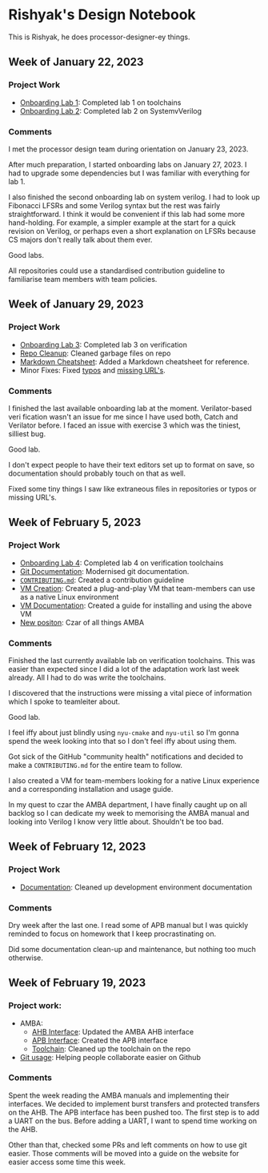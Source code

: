 # Rishyak's Design Notebook
This is Rishyak, he does processor-designer-ey things.

## Week of January 22, 2023
### Project Work
- [Onboarding Lab 1](https://github.com/rishyak/potential-computing-machine/tree/main/Labs/1): Completed lab 1 on toolchains
- [Onboarding Lab 2](https://github.com/rishyak/potential-computing-machine/tree/main/Labs/2): Completed lab 2 on SystemvVerilog

### Comments
I met the processor design team during orientation on January 23, 2023. 

After much preparation, I started onboarding labs on January 27, 2023. I had 
to upgrade some dependencies but I was familiar with everything for lab 1.

I also finished the second onboarding lab on system verilog. I had to look up 
Fibonacci LFSRs and some Verilog syntax but the rest was fairly straightforward. 
I think it would be convenient if this lab had some more hand-holding. For example, 
a simpler example at the start for a quick revision on Verilog, or perhaps even
 a short explanation on LFSRs because CS majors don't really talk about them ever.

 Good labs.

All repositories could use a standardised contribution guideline to familiarise 
team members with team policies.

## Week of January 29, 2023
### Project Work
- [Onboarding Lab 3](https://github.com/rishyak/potential-computing-machine/tree/main/Labs/3): Completed lab 3 on verification
- [Repo Cleanup](https://github.com/NYU-Processor-Design/nyu-processor-design.github.io/pull/12): Cleaned garbage files on repo
- [Markdown Cheatsheet](https://github.com/NYU-Processor-Design/nyu-processor-design.github.io/pull/14): Added a Markdown cheatsheet for reference.
- Minor Fixes: Fixed [typos](https://github.com/NYU-Processor-Design/nyu-processor-design.github.io/pull/16) and [missing URL's](https://github.com/NYU-Processor-Design/nyu-processor-design.github.io/pull/37).

### Comments
I finished the last available onboarding lab at the moment. Verilator-based veri
fication wasn't an issue for me since I have used both, Catch and Verilator before. 
I faced an issue with exercise 3 which was the tiniest, silliest bug. 

Good lab. 

I don't expect people to have their text editors set up to format on save, so 
documentation should probably touch on that as well.

Fixed some tiny things I saw like extraneous files in repositories or typos or 
missing URL's. 

## Week of February 5, 2023
### Project Work
- [Onboarding Lab 4](https://github.com/rishyak/potential-computing-machine/tree/main/Labs/4): Completed lab 4 on verification toolchains
- [Git Documentation](https://github.com/NYU-Processor-Design/nyu-processor-design.github.io/pull/40): Modernised git documentation.
- [`CONTRIBUTING.md`](https://github.com/NYU-Processor-Design/.github/blob/main/.github/CONTRIBUTING.md): Created a contribution guideline
- [VM Creation](https://drive.google.com/drive/folders/1vzB0ra_1gFrapqpwCEHLpuZI6Ekn0mpw?usp=share_link): Created a plug-and-play VM that team-members can use as a native Linux environment
- [VM Documentation](https://github.com/NYU-Processor-Design/nyu-processor-design.github.io/pull/42): Created a guide for installing and using the above VM
- [New positon](https://nyu-processor-design.github.io/vip_course_docs/membership.html#czars): Czar of all things AMBA

### Comments
Finished the last currently available lab on verification toolchains. This was
easier than expected since I did a lot of the adaptation work last week already.
All I had to do was write the toolchains. 

I discovered that the instructions were missing a vital piece of information
which I spoke to teamleiter about. 

Good lab.

I feel iffy about just blindly using `nyu-cmake` and `nyu-util` so I'm gonna 
spend the week looking into that so I don't feel iffy about using them.

Got sick of the GitHub "community health" notifications and decided to make
a `CONTRIBUTING.md` for the entire team to follow.

I also created a VM for team-members looking for a native Linux experience
and a corresponding installation and usage guide.

In my quest to czar the AMBA department, I have finally caught up on all 
backlog so I can dedicate my week to memorising the AMBA manual and looking
into Verilog I know very little about. Shouldn't be too bad. 

## Week of February 12, 2023
### Project Work
- [Documentation](https://github.com/NYU-Processor-Design/nyu-processor-design.github.io/pull/51): Cleaned up development environment documentation

### Comments
Dry week after the last one. I read some of APB manual but I was quickly reminded
to focus on homework that I keep procrastinating on.

Did some documentation clean-up and maintenance, but nothing too much otherwise.

## Week of February 19, 2023
### Project work:
- AMBA:
  - [AHB Interface](https://github.com/NYU-Processor-Design/nyu-amba/pull/4): Updated the AMBA AHB interface
  - [APB Interface](https://github.com/NYU-Processor-Design/nyu-amba/commit/0ce4077caa96d70cb11687d2c7aad079bc8249ae): Created the APB interface
  - [Toolchain](https://github.com/NYU-Processor-Design/nyu-amba/commit/9063216a94d71ec91369a0e30277df804eb4f078): Cleaned up the toolchain on the repo
- [Git usage](https://github.com/NYU-Processor-Design/nyu-processor-design.github.io/pull/72#issuecomment-1445229396): Helping people collaborate easier on Github

### Comments
Spent the week reading the AMBA manuals and implementing their interfaces. We
decided to implement burst transfers and protected transfers on the AHB. The APB
interface has been pushed too. The first step is to add a UART on the bus. Before
adding a UART, I want to spend time working on the AHB. 

Other than that, checked some PRs and left comments on how to use git easier. 
Those comments will be moved into a guide on the website for easier access some
time this week.
